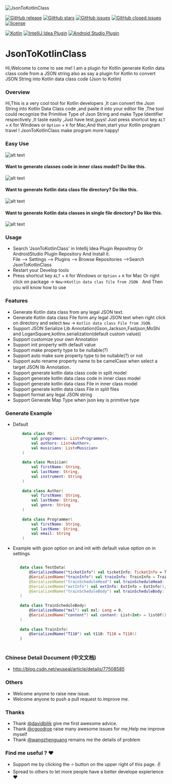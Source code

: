 ![JsonToKotlinClass](https://github.com/wuseal/JsonToKotlinClass/blob/master/title.png)

[![GitHub release](https://img.shields.io/github/release/wuseal/JsonToKotlinClass.svg?style=flat)](https://github.com/wuseal/JsonToKotlinClass/releases)
[![GitHub stars](https://img.shields.io/github/stars/wuseal/JsonToKotlinClass.svg?style=social&label=Stars&style=plastic)](https://github.com/wuseal/JsonToKotlinClass/stargazers)
[![GitHub issues](https://img.shields.io/github/issues/wuseal/JsonToKotlinClass.svg)](https://github.com/wuseal/JsonToKotlinClass/issues)
[![GitHub closed issues](https://img.shields.io/github/issues-closed/wuseal/JsonToKotlinClass.svg)](https://github.com/wuseal/JsonToKotlinClass/issues?q=is%3Aissue+is%3Aclosed)
[![license](https://img.shields.io/github/license/wuseal/JsonToKotlinClass.svg)](https://github.com/wuseal/JsonToKotlinClass/blob/master/LICENSE)

[![Kotlin](https://img.shields.io/badge/%20language-Kotlin-red.svg)](https://kotlinlang.org/)
[![IntelliJ Idea Plugin](https://img.shields.io/badge/plugin-IntelliJ%20%20Idea-blue.svg)](https://plugins.jetbrains.com/plugin/9960-jsontokotlinclass)
[![Android Studio Plugin](https://img.shields.io/badge/plugin-AndroidStudio-green.svg)](
https://plugins.jetbrains.com/plugin/9960-jsontokotlinclass)

# JsonToKotlinClass

Hi,Welcome to come to see me!
I am a plugin for Kotlin generate Kotlin data class code from a JSON string
also as say a plugin for Kotlin to convert JSON String into Kotlin data class code (Json to Kotlin)

### Overview
Hi,This is a very cool tool for Kotlin developers ,It can convert the Json String into Kotlin Data Class code ,and paste it into your editor file ,The tool could recognize the Primitive Type of Json String and make Type Identifier respectively ,It taste easily ,Just have test,guys! Just press shortcut key `ALT` + `K` for Windows or `Option` + `K` for Mac,And then,start your Kotlin program travel ! JsonToKotlinClass make program more happy!

### Easy Use
![alt text](https://plugins.jetbrains.com/files/9960/screenshot_18032.png)

#### Want to generate classes code in inner class model? Do like this.
![alt text](https://plugins.jetbrains.com/files/9960/screenshot_18031.png)

#### Want to generate Kotlin data class file directory? Do like this.
![alt text](https://plugins.jetbrains.com/files/9960/screenshot_18030.png)

#### Want to generate Kotlin data classes in single file directory? Do like this.
![alt text](https://plugins.jetbrains.com/files/9960/screenshot_18029.png)

### Usage
* Search 'JsonToKotlinClass' in Intellij Idea Plugin Repositroy Or AndroidStudio Plugin Repository And Install it.</br>
    File --> Settings --> Plugins --> Browse Repositories -->Search JsonToKotlinClass
* Restart your Develop tools 
* Press shortcut key `ALT` + `K` for Windows or `Option` + `K` for Mac Or right click on package -> `New`->`Kotlin data clas file from JSON`　And Then you will know how to use

### Features
* Generate Kotlin data class from any legal JSON text.
* Generate Kotlin data class File form any legal JSON text when right click on directory and select `New` -> `Kotlin data class File from JSON`.
* Support JSON Serialize Lib Annotation(Gson,Jackson,Fastjson,MoShi and LoganSquare,kotlinx.serialization(default custom value))
* Support customize your own Annotation
* Support init property with default value
* Support make property type to be nullable(?)
* Support auto make sure property type to be nullable(?) or not 
* Support auto rename property name to be camelCase when select a target JSON lib Annotation．
* Support generate kotlin data class code in split model
* Support generate kotlin data class code in inner class model
* Support generate kotlin data class File in inner class model 
* Support generate kotlin data class File in split files 
* Support format any legal JSON string
* Support Generate Map Type when json key is primitive type

### Generate Example 
* Default

    ```kotlin
        data class FD(
            val programmers: List<Programmer>,
            val authors: List<Author>,
            val musicians: List<Musician>
        )
        
        data class Musician(
            val firstName: String, 
            val lastName: String, 
            val instrument: String 
        )
        
        data class Author(
            val firstName: String, 
            val lastName: String, 
            val genre: String 
        )
        
        data class Programmer(
            val firstName: String, 
            val lastName: String, 
            val email: String 
        )

    ```
* Example with gson option on and init with default value option on in settings

    ```kotlin
    
       data class TestData(
           @SerializedName("ticketInfo") val ticketInfo: TicketInfo = TicketInfo(),
           @SerializedName("trainInfo") val trainInfo: TrainInfo = TrainInfo(),
           @SerializedName("trainScheduleHead") val trainScheduleHead: List<String> = listOf(),
           @SerializedName("extInfo") val extInfo: ExtInfo = ExtInfo(),
           @SerializedName("trainScheduleBody") val trainScheduleBody: List<TrainScheduleBody> = listOf()
       )
       
       data class TrainScheduleBody(
           @SerializedName("mxl") val mxl: Long = 0, 
           @SerializedName("content") val content: List<Int> = listOf()
       )
       
       data class TrainInfo(
           @SerializedName("T110") val t110: T110 = T110()
       )
     
  
    ```

### Chinese Detail Document (中文文档)
* http://blog.csdn.net/wuseal/article/details/77508585

### Others
* Welcome anyone to raise new issue.
* Welcome anyone to push a pull request to improve me.

### Thanks
* Thank [@davidbilik](https://github.com/davidbilik) give me first awesome advice.
* Thank [@cgoodroe](https://github.com/cgoodroe) raise many awesome issues for me,Help me improve myself
* Thank [@wangzhenguang](https://github.com/wangzhenguang) remains me the details of problem

### Find me useful ? :heart:
* Support me by clicking the :star: button on the upper right of this page. :v:
* Spread to others to let more people have a better develope expierience :heart:
